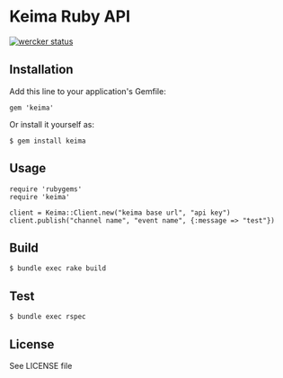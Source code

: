 # Keima Ruby API

[![wercker status](https://app.wercker.com/status/0baa2e648395968f840ab08abaa6c4ae/s/ "wercker status")](https://app.wercker.com/project/bykey/0baa2e648395968f840ab08abaa6c4ae)

## Installation

Add this line to your application's Gemfile:

    gem 'keima'

Or install it yourself as:

    $ gem install keima

## Usage

    require 'rubygems'
    require 'keima'
    
    client = Keima::Client.new("keima base url", "api key")
    client.publish("channel name", "event name", {:message => "test"})

## Build

    $ bundle exec rake build

## Test

    $ bundle exec rspec

## License

See LICENSE file
